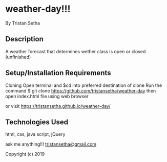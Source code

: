 # weather-day!!!



By Tristan Setha

## Description

A weather forecast that determines wether class is open or closed (unfinished)


## Setup/Installation Requirements

Cloning
Open terminal and $cd into preferred destination of clone
Run the command $ git clone https://github.com/tristansetha/weather-day
then  open index.html file using web browser

or visit https://tristansetha.github.io/weather-day/


## Technologies Used
html, css, java script, jQuery

ask me anything!!! tristansetha@gmail.com

Copyright (c) 2019
